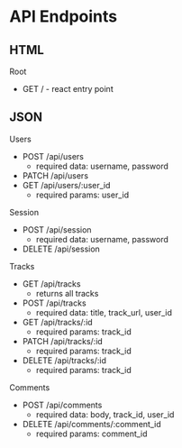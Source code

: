# API Endpoints

## HTML

Root
  - GET / - react entry point

## JSON

Users
  - POST /api/users
    * required data: username, password
  - PATCH /api/users
  - GET /api/users/:user_id
    * required params: user_id

Session
  - POST /api/session
    * required data: username, password
  - DELETE /api/session

Tracks
  - GET /api/tracks
    * returns all tracks
  - POST /api/tracks
    * required data: title, track_url, user_id
  - GET /api/tracks/:id
    * required params: track_id
  - PATCH /api/tracks/:id
    * required params: track_id
  - DELETE /api/tracks/:id
    * required params: track_id

Comments
  - POST /api/comments
    * required data: body, track_id, user_id
  - DELETE /api/comments/:comment_id
    * required params: comment_id
